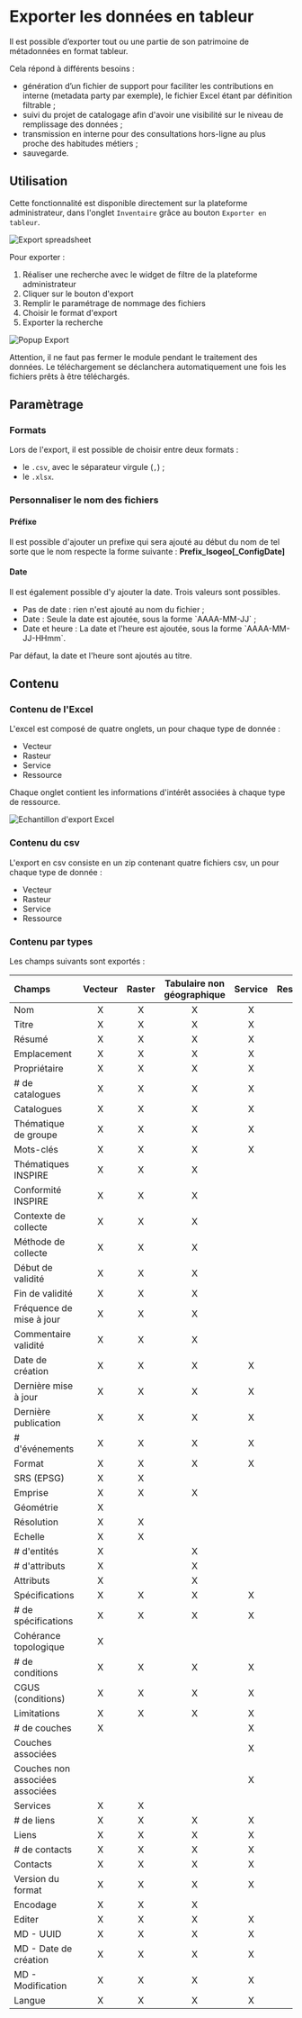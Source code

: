 # Exporter les données en tableur

Il est possible d’exporter tout ou une partie de son patrimoine de métadonnées en format tableur.

Cela répond à différents besoins :

* génération d’un fichier de support pour faciliter les contributions en interne (metadata party par exemple), le fichier Excel étant par définition filtrable ;
* suivi du projet de catalogage afin d'avoir une visibilité sur le niveau de remplissage des données ;
* transmission en interne pour des consultations hors-ligne au plus proche des habitudes métiers ;
* sauvegarde.

## Utilisation

Cette fonctionnalité est disponible directement sur la plateforme administrateur, dans l'onglet `Inventaire` grâce au bouton `Exporter en tableur`.

![Export spreadsheet](/assets/exportFullPage.png)

Pour exporter :

1. Réaliser une recherche avec le widget de filtre de la plateforme administrateur
2. Cliquer sur le bouton d'export
3. Remplir le paramétrage de nommage des fichiers
4. Choisir le format d'export
5. Exporter la recherche

![Popup Export](/assets/exportModal.png)

Attention, il ne faut pas fermer le module pendant le traitement des données. Le téléchargement se déclanchera automatiquement une fois les fichiers prêts à être téléchargés.

## Paramètrage

### Formats

Lors de l'export, il est possible de choisir entre deux formats :

* le `.csv`, avec le séparateur virgule (`,`) ;
* le `.xlsx`.

### Personnaliser le nom des fichiers

#### Préfixe

Il est possible d'ajouter un prefixe qui sera ajouté au début du nom de tel sorte que le nom respecte la forme suivante : **Prefix_Isogeo[_ConfigDate]**

#### Date

Il est également possible d'y ajouter la date. Trois valeurs sont possibles.

* Pas de date : rien n'est ajouté au nom du fichier ;
* Date : Seule la date est ajoutée, sous la forme \`AAAA-MM-JJ\` ;
* Date et heure : La date et l'heure est ajoutée, sous la forme \`AAAA-MM-JJ-HHmm\`.

Par défaut, la date et l'heure sont ajoutés au titre.

## Contenu

### Contenu de l'Excel

L'excel est composé de quatre onglets, un pour chaque type de donnée :

* Vecteur
* Rasteur
* Service
* Ressource

Chaque onglet contient les informations d'intérêt associées à chaque type de ressource.

![Echantillon d'export Excel](/assets/excelspreadsheet.png)

### Contenu du csv

L'export en csv consiste en un zip contenant quatre fichiers csv, un pour chaque type de donnée :

* Vecteur
* Rasteur
* Service
* Ressource

### Contenu par types

Les champs suivants sont exportés :

| Champs       | Vecteur      | Raster | Tabulaire non géographique | Service | Ressource |
| :------------- | :---------: |:---------:|:---------:|:---------:|:---------:|
| Nom | X | X | X | X | |
| Titre | X | X | X | X | X |
| Résumé | X | X | X | X |X |
| Emplacement | X | X | X | X | X |
| Propriétaire | X | X | X | X | X |
| # de catalogues | X | X | X | X | X |
| Catalogues | X | X | X | X | X |
| Thématique de groupe | X | X | X | X | X |
| Mots-clés | X | X | X | X | X |
| Thématiques INSPIRE | X | X | X |  | |
| Conformité INSPIRE | X | X | X |  | |
| Contexte de collecte | X | X | X |  | |
| Méthode de collecte | X | X | X |  | |
| Début de validité | X | X | X |  | |
| Fin de validité | X | X | X |  |  |
| Fréquence de mise à jour | X | X | X |  |  |
| Commentaire validité | X | X | X |  |  |
| Date de création | X | X | X | X | X |
| Dernière mise à jour | X | X | X | X | X |
| Dernière publication | X | X | X | X | X |
| # d'événements | X | X | X | X | X |
| Format | X | X | X | X | X |
| SRS (EPSG) | X | X |  |  |  |
| Emprise | X | X | X |  |  |
| Géométrie | X |  |  |  |  |
| Résolution | X | X |  |  |  |
| Echelle | X | X |  |  |  |
| # d'entités | X |  | X |  |  |
| # d'attributs | X |  | X |  |  |
| Attributs | X |  | X |  |  |
| Spécifications | X | X | X | X |  |
| # de spécifications | X | X | X | X |  |
| Cohérance topologique | X |  |  |  |  |
| # de conditions | X | X | X | X | X |
| CGUS (conditions) | X | X | X | X | X |
| Limitations | X | X | X | X | X |
| # de couches | X |  |  | X |  |
| Couches associées |  |  |  | X |  |
| Couches non associées associées |  |  |  | X |  |
| Services | X | X |  |  |  |
| # de liens | X | X | X | X | X |
| Liens | X | X | X | X | X |
| # de contacts | X | X | X | X | X |
| Contacts | X | X | X | X | X |
| Version du format | X | X | X | X |  |
| Encodage | X | X | X |  |  |
| Editer | X | X | X | X | X |
| MD - UUID | X | X | X | X | X |
| MD - Date de création | X | X | X | X | X |
| MD - Modification | X | X | X | X | X |
| Langue | X | X | X | X | X |

